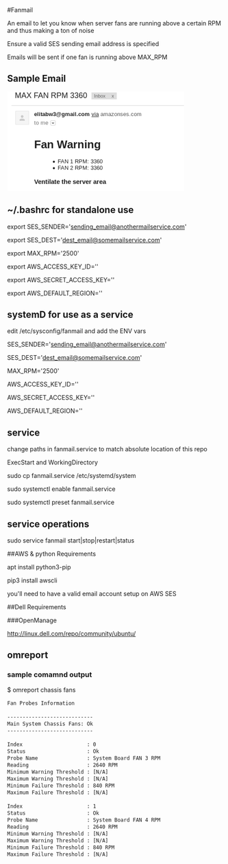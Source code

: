 #Fanmail

An email to let you know when server fans are running above a certain RPM and thus making a ton of noise

Ensure a valid SES sending email address is specified

Emails will be sent if one fan is running above MAX_RPM

## Sample Email

![screenshot](fanmail.png)

## ~/.bashrc for standalone use

export SES_SENDER='sending_email@anothermailservice.com'

export SES_DEST='dest_email@somemailservice.com'

export MAX_RPM='2500'

export AWS_ACCESS_KEY_ID=''

export AWS_SECRET_ACCESS_KEY=''

export AWS_DEFAULT_REGION=''


## systemD for use as a service

edit /etc/sysconfig/fanmail and add the ENV vars

SES_SENDER='sending_email@anothermailservice.com'

SES_DEST='dest_email@somemailservice.com'

MAX_RPM='2500'

AWS_ACCESS_KEY_ID=''

AWS_SECRET_ACCESS_KEY=''

AWS_DEFAULT_REGION=''

## service

change paths in fanmail.service to match absolute location of this repo

ExecStart and WorkingDirectory

sudo cp fanmail.service /etc/systemd/system

sudo systemctl enable fanmail.service

sudo systemctl preset fanmail.service

## service operations

sudo service fanmail start|stop|restart|status

##AWS & python Requirements

apt install python3-pip

pip3 install awscli

you'll need to have a valid email account setup on AWS SES 

##Dell Requirements

###OpenManage

http://linux.dell.com/repo/community/ubuntu/

## omreport

### sample comamnd output

$ omreport chassis fans


<!-- language: lang-none -->

    Fan Probes Information

    ----------------------------
    Main System Chassis Fans: Ok
    ----------------------------

    Index                     : 0
    Status                    : Ok
    Probe Name                : System Board FAN 3 RPM
    Reading                   : 2640 RPM
    Minimum Warning Threshold : [N/A]
    Maximum Warning Threshold : [N/A]
    Minimum Failure Threshold : 840 RPM
    Maximum Failure Threshold : [N/A]

    Index                     : 1
    Status                    : Ok
    Probe Name                : System Board FAN 4 RPM
    Reading                   : 2640 RPM
    Minimum Warning Threshold : [N/A]
    Maximum Warning Threshold : [N/A]
    Minimum Failure Threshold : 840 RPM
    Maximum Failure Threshold : [N/A]

